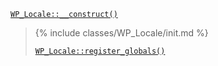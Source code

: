 <p><code><a href="https://developer.wordpress.org/reference/classes/wp_locale/__construct/">WP_Locale::__construct()</a></code></p>

<blockquote>

{% include classes/WP_Locale/init.md %}
 
 [`WP_Locale::register_globals()`](https://developer.wordpress.org/reference/classes/wp_locale/register_globals/)

</blockquote>